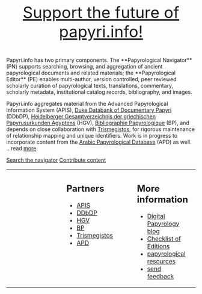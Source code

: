 <p style="font-size: 3em; text-align:center"><a href="https://www.supportpapyri.info/">Support the future of papyri.info!</a></p>
<span class="papyriDotInfo">Papyri.info</span> has two primary components. The **Papyrological Navigator** (PN) supports searching, browsing, and aggregation of ancient papyrological documents and related materials; the **Papyrological Editor** (PE) enables multi-author, version controlled, peer reviewed scholarly curation of papyrological texts, translations, commentary, scholarly metadata, institutional catalog records, bibliography, and images. 

Papyri.info aggregates material from the Advanced Papyrological Information System 
(APIS), [Duke Databank of Documentary Papyri](ddbdp) (DDbDP), [Heidelberger Gesamtverzeichnis der griechischen Papyrusurkunden Ägyptens](http://www.rzuser.uni-heidelberg.de/~gv0/) (HGV), [Bibliographie Papyrologique](http://www.ulb.ac.be/philo/cpeg/bp.htm) (BP), and depends on close collaboration with  [Trismegistos](http://www.trismegistos.org/), for rigorous maintenance of relationship mapping and unique identifiers. Work is in progress to incorporate content from the [Arabic Papyrological Database](http://orientw.uzh.ch:8080/apd/project.jsp) (APD) as well. ...read [more](docs/about).


<div id="search"> 
  <a href="/search" id="searchbutton">Search the navigator</a>
  <a href="/editor" id="editorbutton">Contribute content</a>
</div>

<table width="100%">
  <tr>
    <td width="50%" valign="top" style="padding-left:10em;padding-right:2em;"><h2>Partners</h2>
    <ul class="about">
      <li><a href="docs/apis" title="learn about the Advanced Papyrological Information System">APIS</a></li>
      <li><a href="/docs/ddbdp" title="learn about the Duke Databank of Documentary Papyri">DDbDP</a></li>
      <li><a href="http://www.rzuser.uni-heidelberg.de/%7Egv0/" title="learn about the Heidelberger Gesamtverzeichnis der griechischen Papyrusurkunden Ägyptens">HGV</a></li>
      <li><a href="http://www.ulb.ac.be/philo/cpeg/bp.htm" title="learn about the Bibliographie Papyrologique">BP</a></li>
      <li><a href="http://www.trismegistos.org/" title="learn about the Trismegistos project">Trismegistos</a></li>
      <li><a href="http://www.ori.uzh.ch/apd" title="learn about the Arabic Papyrological Database">APD</a></li>
    </ul></td>
    <td width="50%" valign="top" style="padding-left:2em;padding-right:10em;"><h2>More information</h2>
    <ul class="about">
      <li><a href="http://digitalpapyrology.blogspot.com/">Digital Papyrology blog</a></li> 
      <li><a href="/docs/checklist">Checklist of Editions</a></li>
      <li><a href="/docs/resources">papyrological resources</a></li>
      <li><a href="feedback.html">send feedback</a></li>
    </ul></td>
  </tr>
</table>

